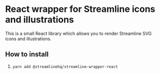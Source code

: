 # React wrapper for Streamline icons and illustrations

This is a small React library which allows you to render Streamline SVG icons and illustrations.

## How to install

1. `yarn add @streamlinehq/streamline-wrapper-react`
